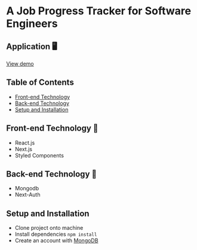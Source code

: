 # A Job Progress Tracker for Software Engineers

## Application 🖥
[View demo](https://github.com/markwuu/job-tracker)

## Table of Contents
* [Front-end Technology](#front-end-technology)
* [Back-end Technology](#back-end-technology)
* [Setup and Installation](#setup-and-installation)

## Front-end Technology 🎨
* React.js
* Next.js
* Styled Components

## Back-end Technology  🚀
* Mongodb
* Next-Auth

## Setup and Installation
* Clone project onto machine
* Install dependencies
`npm install`
* Create an account with [MongoDB](https://www.mongodb.com/)
